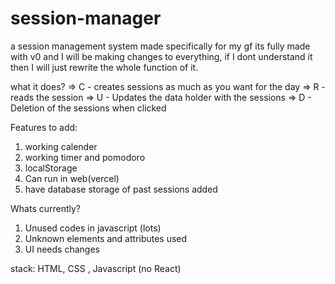# session-manager
a session management system made specifically for my gf
its fully made with v0 and I will be making changes to everything, if I dont understand it then I will just rewrite the whole function of it. 

what it does? 
=> C - creates sessions as much as you want for the day 
=> R - reads the session 
=> U - Updates the data holder with the sessions 
=> D - Deletion of the sessions when clicked 


Features to add: 

1. working calender
2. working timer and pomodoro 
3. localStorage
4. Can run in web(vercel)
5. have database storage of past sessions added


Whats currently? 

1. Unused codes in javascript (lots)
2. Unknown elements and attributes used
3. UI needs changes

stack: 
HTML, CSS , Javascript (no React) 

